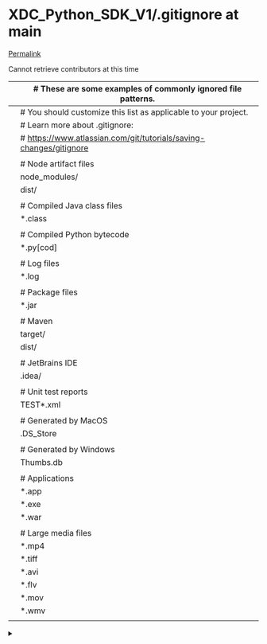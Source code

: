 # XDC\_Python\_SDK\_V1/.gitignore at main

[Permalink](../../../.gitbook/assets/.gitignore)

Cannot retrieve contributors at this time

|   | # These are some examples of commonly ignored file patterns.       |
| - | ------------------------------------------------------------------ |
|   | # You should customize this list as applicable to your project.    |
|   | # Learn more about .gitignore:                                     |
|   | # https://www.atlassian.com/git/tutorials/saving-changes/gitignore |
|   |                                                                    |
|   | # Node artifact files                                              |
|   | node\_modules/                                                     |
|   | dist/                                                              |
|   |                                                                    |
|   | # Compiled Java class files                                        |
|   | \*.class                                                           |
|   |                                                                    |
|   | # Compiled Python bytecode                                         |
|   | \*.py\[cod]                                                        |
|   |                                                                    |
|   | # Log files                                                        |
|   | \*.log                                                             |
|   |                                                                    |
|   | # Package files                                                    |
|   | \*.jar                                                             |
|   |                                                                    |
|   | # Maven                                                            |
|   | target/                                                            |
|   | dist/                                                              |
|   |                                                                    |
|   | # JetBrains IDE                                                    |
|   | .idea/                                                             |
|   |                                                                    |
|   | # Unit test reports                                                |
|   | TEST\*.xml                                                         |
|   |                                                                    |
|   | # Generated by MacOS                                               |
|   | .DS\_Store                                                         |
|   |                                                                    |
|   | # Generated by Windows                                             |
|   | Thumbs.db                                                          |
|   |                                                                    |
|   | # Applications                                                     |
|   | \*.app                                                             |
|   | \*.exe                                                             |
|   | \*.war                                                             |
|   |                                                                    |
|   | # Large media files                                                |
|   | \*.mp4                                                             |
|   | \*.tiff                                                            |
|   | \*.avi                                                             |
|   | \*.flv                                                             |
|   | \*.mov                                                             |
|   | \*.wmv                                                             |
|   |                                                                    |

<details>

<summary></summary>



</details>
